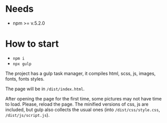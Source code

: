 # Needs
- npm >= v.5.2.0

# How to start
- `npm i`
- `npx gulp`

The project has a gulp task manager, it compiles html, scss, js, images, fonts, fonts styles.

The page will be in `/dist/index.html`.

After opening the page for the first time, some pictures may not have time to load.
Please, reload the page. The minified versions of css, js are included, but gulp also collects the usual ones 
(into `/dist/css/style.css`, `/dist/js/script.js`).

